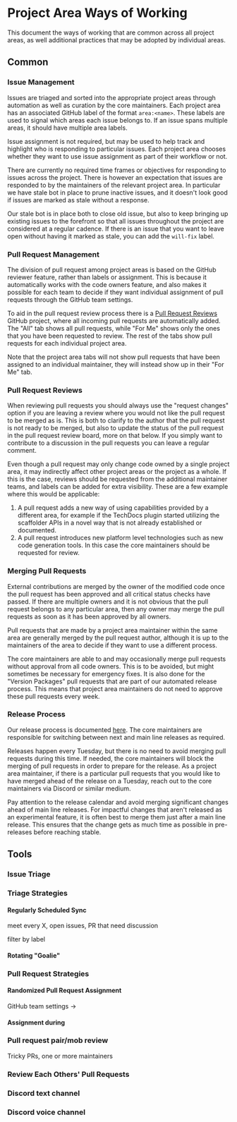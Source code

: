 # Project Area Ways of Working

This document the ways of working that are common across all project areas, as
well additional practices that may be adopted by individual areas.

## Common

### Issue Management

Issues are triaged and sorted into the appropriate project areas through
automation as well as curation by the core maintainers. Each project area has an
associated GitHub label of the format `area:<name>`. These labels are used to
signal which areas each issue belongs to. If an issue spans multiple areas, it
should have multiple area labels.

Issue assignment is not required, but may be used to help track and highlight
who is responding to particular issues. Each project area chooses whether they
want to use issue assignment as part of their workflow or not.

There are currently no required time frames or objectives for responding to
issues across the project. There is however an expectation that issues are
responded to by the maintainers of the relevant project area. In particular we
have stale bot in place to prune inactive issues, and it doesn't look good if
issues are marked as stale without a response.

Our stale bot is in place both to close old issue, but also to keep bringing up
existing issues to the forefront so that all issues throughout the project are
considered at a regular cadence. If there is an issue that you want to leave
open without having it marked as stale, you can add the `will-fix` label.

### Pull Request Management

The division of pull request among project areas is based on the GitHub reviewer
feature, rather than labels or assignment. This is because it automatically
works with the code owners feature, and also makes it possible for each team to
decide if they want individual assignment of pull requests through the GitHub
team settings.

To aid in the pull request review process there is a
[Pull Request Reviews](https://github.com/orgs/backstage/projects/2) GitHub
project, where all incoming pull requests are automatically added. The "All" tab
shows all pull requests, while "For Me" shows only the ones that you have been
requested to review. The rest of the tabs show pull requests for each individual
project area.

Note that the project area tabs will not show pull requests that have been
assigned to an individual maintainer, they will instead show up in their "For
Me" tab.

### Pull Request Reviews

When reviewing pull requests you should always use the "request changes" option
if you are leaving a review where you would not like the pull request to be
merged as is. This is both to clarify to the author that the pull request is not
ready to be merged, but also to update the status of the pull request in the
pull request review board, more on that below. If you simply want to contribute
to a discussion in the pull requests you can leave a regular comment.

Even though a pull request may only change code owned by a single project area,
it may indirectly affect other project areas or the project as a whole. If this
is the case, reviews should be requested from the additional maintainer teams,
and labels can be added for extra visibility. These are a few example where this
would be applicable:

1. A pull request adds a new way of using capabilities provided by a different
   area, for example if the TechDocs plugin started utilizing the scaffolder
   APIs in a novel way that is not already established or documented.
1. A pull request introduces new platform level technologies such as new code
   generation tools. In this case the core maintainers should be requested for
   review.

### Merging Pull Requests

External contributions are merged by the owner of the modified code once the
pull request has been approved and all critical status checks have passed. If
there are multiple owners and it is not obvious that the pull request belongs to
any particular area, then any owner may merge the pull requests as soon as it
has been approved by all owners.

Pull requests that are made by a project area maintainer within the same area
are generally merged by the pull request author, although it is up to the
maintainers of the area to decide if they want to use a different process.

The core maintainers are able to and may occasionally merge pull requests
without approval from all code owners. This is to be avoided, but might
sometimes be necessary for emergency fixes. It is also done for the "Version
Packages" pull requests that are part of our automated release process. This
means that project area maintainers do not need to approve these pull requests
every week.

### Release Process

Our release process is documented
[here](https://github.com/backstage/backstage/blob/master/docs/publishing.md).
The core maintainers are responsible for switching between next and main line
releases as required.

Releases happen every Tuesday, but there is no need to avoid merging pull
requests during this time. If needed, the core maintainers will block the
merging of pull requests in order to prepare for the release. As a project area
maintainer, if there is a particular pull requests that you would like to have
merged ahead of the release on a Tuesday, reach out to the core maintainers via
Discord or similar medium.

Pay attention to the release calendar and avoid merging significant changes
ahead of main line releases. For impactful changes that aren't released as an
experimental feature, it is often best to merge them just after a main line
release. This ensures that the change gets as much time as possible in
pre-releases before reaching stable.

## Tools

### Issue Triage

### Triage Strategies

#### Regularly Scheduled Sync

meet every X, open issues, PR that need discussion

filter by label

#### Rotating "Goalie"

### Pull Request Strategies

#### Randomized Pull Request Assignment

GitHub team settings ->

#### Assignment during

### Pull request pair/mob review

Tricky PRs, one or more maintainers

### Review Each Others' Pull Requests

### Discord text channel

### Discord voice channel
